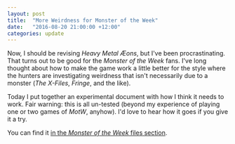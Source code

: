 ```yaml
---
layout: post
title:  "More Weirdness for Monster of the Week"
date:   "2016-08-20 21:00:00 +12:00"
categories: update
---
```

Now, I should be revising _Heavy Metal Æons_, but I've been procrastinating. That
turns out to be good for the _Monster of the Week_ fans. I've long thought about
how to make the game work a little better for the style where the hunters are
investigating weirdness that isn't necessarily due to a monster (_The X-Files_,
_Fringe_, and the like).

Today I put together an experimental document with how I think it needs to work.
Fair warning: this is all un-tested (beyond my experience of playing one or two
games of _MotW_, anyhow). I'd love to hear how it goes if you give it a try.

You can find it [in the _Monster of the Week_ files section](/files/MotW_more_weirdness.pdf).

